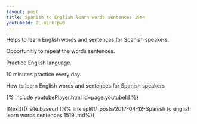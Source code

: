 ```yaml
---
layout: post
title: Spanish to English learn words sentences 1504 
youtubeId: ZL-vLnOTpw0
---
```

 
 
Helps to learn English words and sentences for Spanish speakers.

Opportunitiy to repeat the words sentences. 

Practice English language. 
 
10 minutes practice every day. 
 
How to learn English words and sentences for Spanish speakers 
 
{% include youtubePlayer.html id=page.youtubeId %}
 
 
[Next]({{ site.baseurl }}{% link  split1/_posts/2017-04-12-Spanish to english learn words sentences 1519 .md%})
 
